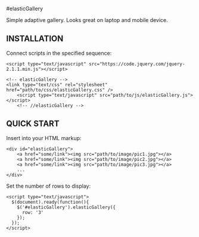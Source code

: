 #elasticGallery

Simple adaptive gallery. Looks great on laptop and mobile device.


INSTALLATION
------------

Connect scripts in the specified sequence:

    <script type="text/javascript" src="https://code.jquery.com/jquery-2.1.1.min.js"></script>  

    <!-- elasticGallery -->
    <link type="text/css" rel="stylesheet" href="path/to/css/elasticGallery.css" />  
		<script type="text/javascript" src="path/to/js/elasticGallery.js"></script>  
		<!-- //elasticGallery -->

QUICK START
-----------

Insert into your HTML markup:

    <div id="elasticGallery">
        <a href="some/link"><img src="path/to/image/pic1.jpg"></a>
        <a href="some/link"><img src="path/to/image/pic2.jpg"></a>
        <a href="some/link"><img src="path/to/image/pic3.jpg"></a>
        ...
    </div>

Set the number of rows to display: 
  
    <script type="text/javascript">
      $(document).ready(function(){
        $('#elasticGallery').elasticGallery({
          row: '3'
        });
      });
    </script>

